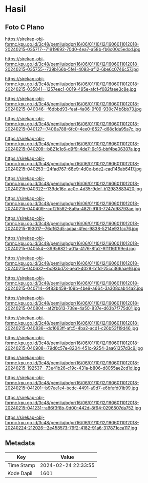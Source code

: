 # Hasil

## Foto C Plano

https://sirekap-obj-formc.kpu.go.id/3c48/pemilu/pdpr/16/06/01/10/12/1606011012018-20240215-035717--71919692-70d0-4ea7-a58b-fb6c00c5edcd.jpg

https://sirekap-obj-formc.kpu.go.id/3c48/pemilu/pdpr/16/06/01/10/12/1606011012018-20240215-035755--739b166b-5fe1-4093-af12-6be6c0746c57.jpg

https://sirekap-obj-formc.kpu.go.id/3c48/pemilu/pdpr/16/06/01/10/12/1606011012018-20240215-035841--1257eec1-0019-495e-afcf-f082faee3c8e.jpg

https://sirekap-obj-formc.kpu.go.id/3c48/pemilu/pdpr/16/06/01/10/12/1606011012018-20240215-040046--f6dbbd93-feaf-4a06-9f09-930c74b6bb73.jpg

https://sirekap-obj-formc.kpu.go.id/3c48/pemilu/pdpr/16/06/01/10/12/1606011012018-20240215-040127--7406a788-6fc0-4ee0-8527-d68c1da95a7c.jpg

https://sirekap-obj-formc.kpu.go.id/3c48/pemilu/pdpr/16/06/01/10/12/1606011012018-20240215-040209--b821c1c6-d9f9-4de7-9c16-bbf4be06307a.jpg

https://sirekap-obj-formc.kpu.go.id/3c48/pemilu/pdpr/16/06/01/10/12/1606011012018-20240215-040253--24fad767-68e9-4d0e-bde2-cad146ab6417.jpg

https://sirekap-obj-formc.kpu.go.id/3c48/pemilu/pdpr/16/06/01/10/12/1606011012018-20240215-040322--139de16c-ac0c-4d35-9def-b12983883420.jpg

https://sirekap-obj-formc.kpu.go.id/3c48/pemilu/pdpr/16/06/01/10/12/1606011012018-20240215-040409--cdf25592-8a9a-482f-91f3-7247d98793ae.jpg

https://sirekap-obj-formc.kpu.go.id/3c48/pemilu/pdpr/16/06/01/10/12/1606011012018-20240215-193017--76df62d5-adaa-4fec-9838-5214e931cc76.jpg

https://sirekap-obj-formc.kpu.go.id/3c48/pemilu/pdpr/16/06/01/10/12/1606011012018-20240215-040554--3995682f-a01a-4176-8fa2-9f1116ff99ed.jpg

https://sirekap-obj-formc.kpu.go.id/3c48/pemilu/pdpr/16/06/01/10/12/1606011012018-20240215-040632--bc93bd73-aea1-4028-b1fd-25cc369aae16.jpg

https://sirekap-obj-formc.kpu.go.id/3c48/pemilu/pdpr/16/06/01/10/12/1606011012018-20240215-040714--9f83b459-109b-4be9-a664-3a308cab44a2.jpg

https://sirekap-obj-formc.kpu.go.id/3c48/pemilu/pdpr/16/06/01/10/12/1606011012018-20240215-040804--af2fb613-738e-4a50-837e-d63b7f775d01.jpg

https://sirekap-obj-formc.kpu.go.id/3c48/pemilu/pdpr/16/06/01/10/12/1606011012018-20240215-040836--dc1663ff-afc5-4ba2-acd1-c26b53f19d46.jpg

https://sirekap-obj-formc.kpu.go.id/3c48/pemilu/pdpr/16/06/01/10/12/1606011012018-20240215-040908--79d0c57e-8204-451c-9254-3aa61357d3c9.jpg

https://sirekap-obj-formc.kpu.go.id/3c48/pemilu/pdpr/16/06/01/10/12/1606011012018-20240215-192537--73e41b26-c19c-431a-b806-d8055ae2cd1d.jpg

https://sirekap-obj-formc.kpu.go.id/3c48/pemilu/pdpr/16/06/01/10/12/1606011012018-20240215-041201--b97ee1e4-bcdc-4491-a9d7-e6bfefd01b99.jpg

https://sirekap-obj-formc.kpu.go.id/3c48/pemilu/pdpr/16/06/01/10/12/1606011012018-20240215-041231--a86f3f8b-9d00-442d-8f64-0296507da752.jpg

https://sirekap-obj-formc.kpu.go.id/3c48/pemilu/pdpr/16/06/01/10/12/1606011012018-20240224-212026--2e458573-79f2-4182-91a6-317871cca117.jpg


## Metadata

| Key        | Value               |
| ---------- | ------------------- |
| Time Stamp | 2024-02-24 22:33:55 |
| Kode Dapil | 1601                |



